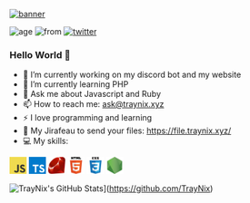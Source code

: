 [![banner](https://i.pinimg.com/originals/6c/90/28/6c90288d7e10d46d18895f17f420a92c.gif)](https://traynix.xyz/)

![age](https://img.shields.io/badge/Age-15-blue?style=for-the-badge) ![from](https://img.shields.io/badge/from-France-red?style=for-the-badge) [![twitter](https://img.shields.io/badge/-Trayniix_-1DA1F2?logo=Twitter&logoColor=white&link=https://twitter.com/Trayniix_&style=for-the-badge)](https://twitter.com/Trayniix_)

### Hello World 🧃

- 🔭 I’m currently working on my discord bot and my website
- 🌱 I’m currently learning PHP
- 💬 Ask me about Javascript and Ruby
- 📫 How to reach me: [ask@traynix.xyz](mailto:ask@traynix.xyz)
- ⚡ I love programming and learning
- 📁 My Jirafeau to send your files: https://file.traynix.xyz/
- 💻 My skills:

<code><img height="30" src="https://raw.githubusercontent.com/github/explore/80688e429a7d4ef2fca1e82350fe8e3517d3494d/topics/javascript/javascript.png"></code>
<code><img height="30" src="https://raw.githubusercontent.com/github/explore/80688e429a7d4ef2fca1e82350fe8e3517d3494d/topics/typescript/typescript.png"></code>
<code><img height="30" src="https://raw.githubusercontent.com/github/explore/80688e429a7d4ef2fca1e82350fe8e3517d3494d/topics/ruby/ruby.png"></code>
<code><img height="30" src="https://raw.githubusercontent.com/github/explore/80688e429a7d4ef2fca1e82350fe8e3517d3494d/topics/html/html.png"></code>
<code><img height="30" src="https://raw.githubusercontent.com/github/explore/80688e429a7d4ef2fca1e82350fe8e3517d3494d/topics/css/css.png"></code>
<code><img height="30" src="https://raw.githubusercontent.com/github/explore/80688e429a7d4ef2fca1e82350fe8e3517d3494d/topics/nodejs/nodejs.png"></code>


![TrayNix's GitHub Stats](https://github-readme-stats.vercel.app/api?username=TrayNix&show_icons=true)](https://github.com/TrayNix)
